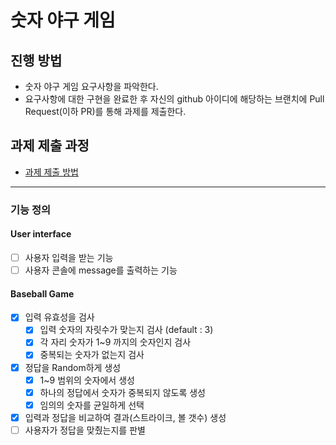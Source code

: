 # 숫자 야구 게임
## 진행 방법
* 숫자 야구 게임 요구사항을 파악한다.
* 요구사항에 대한 구현을 완료한 후 자신의 github 아이디에 해당하는 브랜치에 Pull Request(이하 PR)를 통해 과제를 제출한다.

## 과제 제출 과정
* [과제 제출 방법](https://github.com/next-step/nextstep-docs/tree/master/precourse)

---
### 기능 정의
#### User interface
- [ ] 사용자 입력을 받는 기능
- [ ] 사용자 콘솔에 message를 출력하는 기능

#### Baseball Game
- [x] 입력 유효성을 검사
  - [x] 입력 숫자의 자릿수가 맞는지 검사 (default : 3)
  - [x] 각 자리 숫자가 1~9 까지의 숫자인지 검사
  - [x] 중복되는 숫자가 없는지 검사
- [x] 정답을 Random하게 생성
  - [x] 1~9 범위의 숫자에서 생성
  - [x] 하나의 정답에서 숫자가 중복되지 않도록 생성
  - [x] 임의의 숫자를 균일하게 선택
- [x] 입력과 정답을 비교하여 결과(스트라이크, 볼 갯수) 생성
- [ ] 사용자가 정답을 맞췄는지를 판별